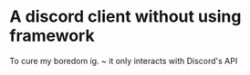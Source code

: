 # A discord client without using framework
To cure my boredom ig.
 ~ it only interacts with Discord's API
